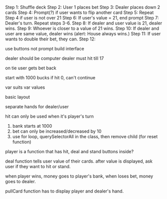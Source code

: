 Step 1: Shuffle deck
Step 2: User 1 places bet
Step 3: Dealer places down 2 cards
Step 4: Prompt(?) if user wants to flip another card
Step 5: Repeat Step 4 if user is not over 21
Step 6: If user's value = 21, end prompt
Step 7: Dealer's turn. Repeat steps 3-6.
Step 8: If dealer and user value is 21, dealer wins.
Step 9: Whoever is closer to a value of 21 wins.
Step 10: If dealer and user are same value, dealer wins (alert: House always wins.)
Step 11: If user wants to double their bet, they can.
Step 12:

use buttons not prompt
build interface

dealer should be computer
dealer must hit till 17

on tie user gets bet back

start with 1000 bucks
if hit 0, can't continue

var suits
var values

basic layout

separate hands for dealer/user

hit can only be used when it's player's turn
1. bank starts at 1000
1. bet can only be increased/decreased by 10
1. use for loop, querySelectorAll in the class, then remove child (for reset function)

player is a function that has hit, deal and stand buttons inside?


deal function tells user value of their cards.
after value is displayed, ask user if they want to hit or stand.

when player wins, money goes to player's bank, when loses bet, money goes to dealer.

pullCard function has to display player and dealer's hand.

